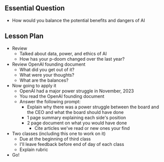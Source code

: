## Essential Question

- How would you balance the potential benefits and dangers of AI

## Lesson Plan

- Review
    - Talked about data, power, and ethics of AI
    - How has your p-doom changed over the last year?
- Review OpenAI founding document
    - What did you get out of it?
    - What were your thoughts?
    - What are the balances?
- Now going to apply it
    - OpenAI had a major power struggle in November, 2023
    - You read the OpenAI founding document 
    - Answer the following prompt:
        - Explain why there was a power struggle between the board and the CEO and what the board should have done
        - 1 page summary explaining each side's position
        - 2 page document on what you would have done
            - Cite articles we've read or new ones your find
- Two classes (including this one to work on it)
    - Due at the beginning of third class
    - I'll leave feedback before end of day of each class
    - Explain rubric
- Go!
